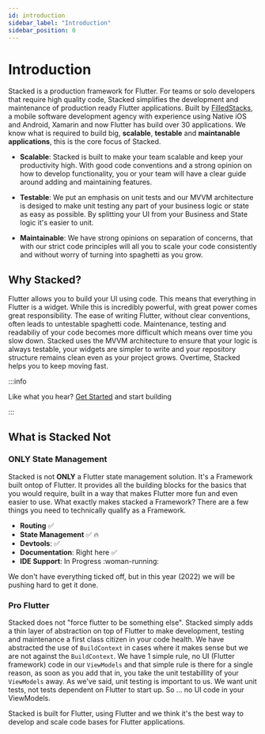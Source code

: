 ```yaml
---
id: introduction
sidebar_label: "Introduction"
sidebar_position: 0
---
```


# Introduction

Stacked is a production framework for Flutter. For teams or solo developers that require high quality code, Stacked simplifies the development and maintenance of production ready Flutter applications. Built by [FilledStacks](https://www.youtube.com/filledstacks), a mobile software development agency with experience using Native iOS and Android, Xamarin and now Flutter has build over 30 applications. We know what is required to build big, **scalable**, **testable** and **maintanable applications**, this is the core focus of Stacked.

- **Scalable**: Stacked is built to make your team scalable and keep your productivity high. With good code conventions and a strong opinion on how to develop functionality, you or your team will have a clear guide around adding and maintaining features.

- **Testable**: We put an emphasis on unit tests and our MVVM architecture is desiged to make unit testing any part of your business logic or state as easy as possible. By splitting your UI from your Business and State logic it's easier to unit. 

- **Maintainable**: We have strong opinions on separation of concerns, that with our strict code principles will all you to scale your code consistently and without worry of turning into spaghetti as you grow.

## Why Stacked?

Flutter allows you to build your UI using code. This means that everything in Flutter is a widget. While this is incredibly powerful, with great power comes great responsibility. The ease of writing Flutter, without clear conventions, often leads to untestable spaghetti code. Maintenance, testing and readabiliy of your code becomes more difficult which means over time you slow down. Stacked uses the MVVM architecture to ensure that your logic is always testable, your widgets are simpler to write and your repository structure remains clean even as your project grows. Overtime, Stacked helps you to keep moving fast.  


:::info

Like what you hear? [Get Started](get-started.md) and start building

:::

## What is Stacked Not

### ONLY State Management

Stacked is not **ONLY** a Flutter state management solution. It's a Framework built ontop of Flutter. It provides all the building blocks for the basics that you would require, built in a way that makes Flutter more fun and even easier to use. What exactly makes stacked a Framework? There are a few things you need to technically qualify as a Framework.

- **Routing** :white_check_mark:
- **State Management** :white_check_mark: :fire:
- **Devtools**: :white_check_mark:
- **Documentation**: Right here :white_check_mark:
- **IDE Support**: In Progress :woman-running:

We don't have everything ticked off, but in this year (2022) we will be pushing hard to get it done.

### Pro Flutter

Stacked does not "force flutter to be something else". Stacked simply adds a thin layer of abstraction on top of Flutter to make development, testing and maintenance a first class citizen in your code health. We have abstracted the use of `BuildContext` in cases where it makes sense but we are not against the `BuildContext`. We have 1 simple rule, no UI (Flutter framework) code in our `ViewModels` and that simple rule is there for a single reason, as soon as you add that in, you take the unit testabillity of your `ViewModels` away. As we've said, unit testing is important to us. We want unit tests, not tests dependent on Flutter to start up. So ... no UI code in your ViewModels.

Stacked is built for Flutter, using Flutter and we think it's the best way to develop and scale code bases for Flutter applications.
